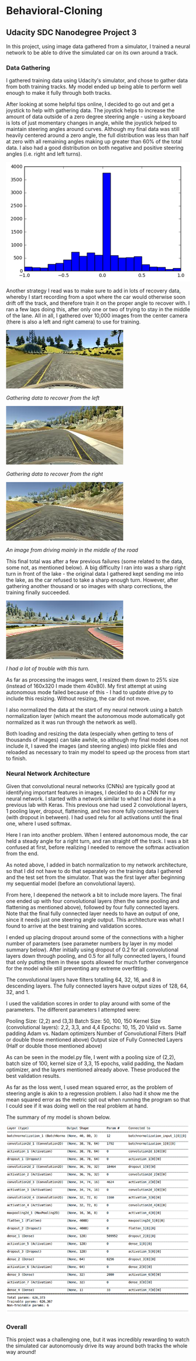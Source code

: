 # Behavioral-Cloning
## Udacity SDC Nanodegree Project 3

In this project, using image data gathered from a simulator, I trained a neural network to be able to drive the simulated car on its own around a track.

### Data Gathering

I gathered training data using Udacity's simulator, and chose to gather data from both training tracks. My model ended up being able to perform well enough to make it fully through both tracks.

After looking at some helpful tips online, I decided to go out and get a joystick to help with gathering data. The joystick helps to increase the amount of data outside of a zero degree steering angle - using a keyboard is lots of just momentary changes in angle, while the joystick helped to maintain steering angles around curves. Although my final data was still heavily centered around a zero angle, the full distribution was less than half at zero with all remaining angles making up greater than 60% of the total data. I also had a good distribution on both negative and positive steering angles (i.e. right and left turns).

![Histogram](https://github.com/mvirgo/Behavioral-Cloning/blob/master/Image_Histogram.png "Histogram of the steering angle distribution")

Another strategy I read was to make sure to add in lots of recovery data, whereby I start recording from a spot where the car would otherwise soon drift off the track, and therefore train it on the proper angle to recover with. I ran a few laps doing this, after only one or two of trying to stay in the middle of the lane. All in all, I gathered over 10,000 images from the center camera (there is also a left and right camera) to use for training.

![Recovery_left](https://github.com/mvirgo/Behavioral-Cloning/blob/master/Recovery_from_left.jpg "Recovering from the left")

*Gathering data to recover from the left*

![Recovery_right](https://github.com/mvirgo/Behavioral-Cloning/blob/master/Recovery_from_right.jpg "Recovering from the right")

*Gathering data to recover from the right*

![Straight](https://github.com/mvirgo/Behavioral-Cloning/blob/master/Good_driving.jpg "Driving straight")

*An image from driving mainly in the middle of the road*

This final total was after a few previous failures (some related to the data, some not, as mentioned below). A big difficulty I ran into was a sharp right turn in front of the lake - the original data I gathered kept sending me into the lake, as the car refused to take a sharp enough turn. However, after gathering another thousand or so images with sharp corrections, the training finally succeeded.

![My Nemesis](https://github.com/mvirgo/Behavioral-Cloning/blob/master/Nemesis.jpg "My Nemesis")

*I had a lot of trouble with this turn.*

As far as processing the images went, I resized them down to 25% size (instead of 160x320 I made them 40x80). My first attempt at using autonomous mode failed because of this - I had to update drive.py to include this resizing. Without resizing, the car did not move.

I also normalized the data at the start of my neural network using a batch normalization layer (which meant the autonomous mode automatically got normalized as it was run through the network as well).

Both loading and resizing the data (especially when getting to tens of thousands of images) can take awhile, so although my final model does not include it, I saved the images (and steering angles) into pickle files and reloaded as necessary to train my model to speed up the process from start to finish.

### Neural Network Architecture

Given that convolutional neural networks (CNNs) are typically good at identifying important features in images, I decided to do a CNN for my neural network. I started with a network similar to what I had done in a previous lab with Keras. This previous one had used 2 convolutional layers, 1 pooling layer, dropout, flattening, and two more fully connected layers (with dropout in between). I had used relu for all activations until the final one, where I used softmax.

Here I ran into another problem. When I entered autonomous mode, the car held a steady angle for a right turn, and ran straight off the track. I was a bit confused at first, before realizing I needed to remove the softmax activation from the end.

As noted above, I added in batch normalization to my network architecture, so that I did not have to do that separately on the training data I gathered and the test set from the simulator. That was the first layer after beginning my sequential model (before an convolutional layers).

From here, I deepened the network a bit to include more layers. The final one ended up with four convolutional layers (then the same pooling and flattening as mentioned above), followed by four fully connected layers. Note that the final fully connected layer needs to have an output of one, since it needs just one steering angle output. This architecture was what I found to arrive at the best training and validation scores.

I ended up placing dropout around some of the connections with a higher number of parameters (see parameter numbers by layer in my model summary below). After initially using dropout of 0.2 for all convolutional layers down through pooling, and 0.5 for all fully connected layers, I found that only putting them in these spots allowed for much further convergence for the model while still preventing any extreme overfitting.

The convolutional layers have filters totalling 64, 32, 16, and 8 in descending layers. The fully connected layers have output sizes of 128, 64, 32, and 1.

I used the validation scores in order to play around with some of the parameters. The different parameters I attempted were:

Pooling Size: (2,2) and (3,3)
Batch Size: 50, 100, 150
Kernel Size (convolutional layers): 2,2, 3,3, and 4,4
Epochs: 10, 15, 20
Valid vs. Same padding
Adam vs. Nadam optimizers
Number of Convolutional Filters (Half or double those mentioned above)
Output size of Fully Connected Layers (Half or double those mentioned above)

As can be seen in the model.py file, I went with a pooling size of (2,2), batch size of 100, kernel size of 3,3, 15 epochs, valid padding, the Nadam optimizer, and the layers mentioned already above. These produced the best validation results.

As far as the loss went, I used mean squared error, as the problem of steering angle is akin to a regression problem. I also had it show me the mean squared error as the metric spit out when running the program so that I could see if it was doing well on the real problem at hand.

The summary of my model is shown below.

![Summary](https://github.com/mvirgo/Behavioral-Cloning/blob/master/Model_Summary.png "Model Summary")

### Overall

This project was a challenging one, but it was incredibly rewarding to watch the simulated car autonomously drive its way around both tracks the whole way around! 
